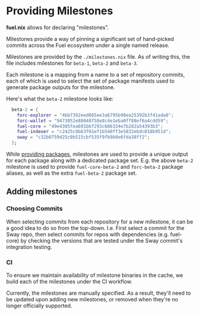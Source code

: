 # Providing Milestones

**fuel.nix** allows for declaring "milestones".

Milestones provide a way of pinning a significant set of hand-picked commits
across the Fuel ecosystem under a single named release.

Milestones are provided by the `./milestones.nix` file. As of writing this,
the file includes milestones for `beta-1`, `beta-2` and `beta-3`.

Each milestone is a mapping from a name to a set of repository commits, each of
which is used to select the set of package manifests used to generate package
outputs for the milestone.

Here's what the `beta-2` milestone looks like:

```nix
  beta-2 = {
    forc-explorer = "4bb7392eed085ee3a6795b98ea25392b3f41ade8";
    forc-wallet = "9473052e88048f58e8c4e1eba0ff88ef6a4cdd59";
    fuel-core = "49e4305fea691bbf293c606334e7b282a54393b3";
    fuel-indexer = "c2425c8b63f01ef1b540ff3e5832ebdc018b951d";
    sway = "c32b0759d25c0b515cbf535f9fb9b8e6fda38ff2";
  };
```

While [providing packages](./providing-packages.md), milestones are used to
provide a unique output for each package along with a dedicated package set.
E.g. the above `beta-2` milestone is used to provide `fuel-core-beta-2` and
`forc-beta-2` package aliases, as well as the extra `fuel-beta-2` package set.

## Adding milestones

### Choosing Commits

When selecting commits from each repository for a new milestone, it can be
a good idea to do so from the top-down. I.e. First select a commit for the
Sway repo, then select commits for repos with dependencies (e.g. fuel-core)
by checking the versions that are tested under the Sway commit's integration
testing.

### CI

To ensure we maintain availability of milestone binaries in the cache, we build
each of the milestones under the CI workflow.

Currently, the milestones are manually specified. As a result, they'll need
to be updated upon adding new milestones, or removed when they're no longer
officially supported.
